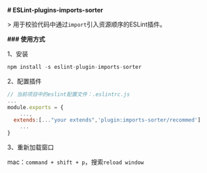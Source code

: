 **# ESLint-plugins-imports-sorter**

\> 用于校验代码中通过``import``引入资源顺序的ESLint插件。



**### 使用方式**

1、安装

```js
npm install -s eslint-plugin-imports-sorter
```

2、配置插件

```js
// 当前项目中的eslint配置文件：.eslintrc.js
...
module.exports = {
	...,
  extends:[..."your extends",'plugin:imports-sorter/recommed']
	...
}

```

3、重新加载窗口

mac：``command + shift + p``，搜索``reload window``

